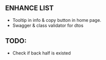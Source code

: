 ## ENHANCE LIST
- Tooltip in info & copy button in home page.
- Swagger & class validator for dtos

## TODO:
- Check if back half is existed